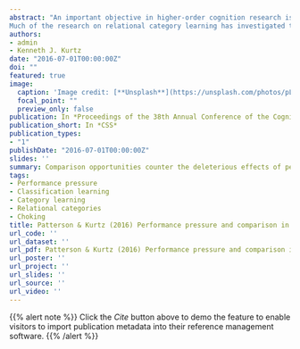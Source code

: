 ```yaml
---
abstract: "An important objective in higher-order cognition research is to understand how relational categories are acquired and applied. 
Much of the research on relational category learning has investigated the role of within-category comparison opportunities in category acquisition and transfer – guided by predictions from structure mapping theory that alignment leads to highlighting and abstraction of shared relational structure (Gentner, 1983). Recent research has yielded a within-category comparison advantage under the supervised observational learning mode (relative to twice as many single-item trials), but not under the supervised classification mode (Patterson & Kurtz, 2015). In the present study we investigate the role that pressure to succeed at the training task – a critical difference between the two learning modes – plays in the apparent ineffectiveness of learning by comparison within the classification mode. In a 2x2 between-subjects design we crossed two levels of performance pressure (elevated and standard) with two presentation formats (single-item and within-category pairs). The main findings are: (1) a significant interaction showing a negative impact of increased performance pressure for single-item learners, but not for comparison learners; and (2) a theoretically predicted, but empirically elusive effect of comparison over single-item in the classification mode. We conclude that: (1) performance pressure exerts a deleterious effect on relational category learning (in accord with findings in the attribute category literature) that opportunities to compare may compensate for; and (2) pressure to perform does not appear to underlie lackluster comparison + classification performance (relative to observational learning). Further, we offer new evidence on the role that within-category comparison plays in relational category learning."
authors:
- admin
- Kenneth J. Kurtz
date: "2016-07-01T00:00:00Z"
doi: ""
featured: true
image:
  caption: 'Image credit: [**Unsplash**](https://unsplash.com/photos/pLCdAaMFLTE)'
  focal_point: ""
  preview_only: false
publication: In *Proceedings of the 38th Annual Conference of the Cognitive Science Society (pp. 2333-2338)*
publication_short: In *CSS*
publication_types:
- "1"
publishDate: "2016-07-01T00:00:00Z"
slides: ''
summary: Comparison opportunities counter the deleterious effects of performance pressure on learning and transfer.
tags:
- Performance pressure
- Classification learning
- Category learning
- Relational categories
- Choking
title: Patterson & Kurtz (2016) Performance pressure and comparison in relational category learning
url_code: ''
url_dataset: ''
url_pdf: Patterson & Kurtz (2016) Performance pressure and comparison in relational category learning.pdf
url_poster: ''
url_project: ''
url_slides: ''
url_source: ''
url_video: ''
---
```


{{% alert note %}}
Click the *Cite* button above to demo the feature to enable visitors to import publication metadata into their reference management software.
{{% /alert %}}

<!-- {{% alert note %}} -->
<!-- Click the *Slides* button above to demo Academic's Markdown slides feature. -->
<!-- {{% /alert %}} -->

<!-- Supplementary notes can be added here, including [code and math](https://sourcethemes.com/academic/docs/writing-markdown-latex/). -->

